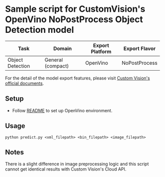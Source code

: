 # Sample script for CustomVision's OpenVino NoPostProcess Object Detection model

| Task | Domain | Export Platform | Export Flavor |
|------|--------|-----------------|---------------|
| Object Detection | General (compact) | OpenVino | NoPostProcess |

For the detail of the model export features, please visit [Custom Vision's official documents](https://docs.microsoft.com/en-us/azure/cognitive-services/custom-vision-service/).

## Setup
- Follow [README](../README.md) to set up OpenVino environment.

## Usage
```
python predict.py <xml_filepath> <bin_filepath> <image_filepath>
```

## Notes
There is a slight difference in image preprocessing logic and this script cannot get identical results with Custom Vision's Cloud API.
